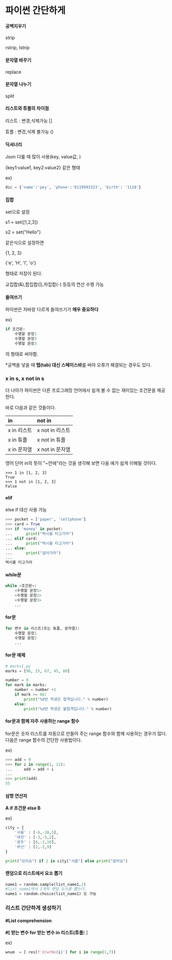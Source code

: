 # 파이썬 간단하게



#### 공백지우기 

strip

rstrip, lstrip



#### 문자열 바꾸기 

replace 



#### 문자열 나누기 

split 



#### 리스트와 튜플의 차이점

리스트 : 변경,삭제가능 []

튜플 : 변겅,삭제 불가능 ()



#### 딕셔너리

Json 다룰 때 많이 사용(key, value값, )

{key1:value1, key2:value2} 같은 형태

ex)

```python
dic = {'name':'pey', 'phone':'0119993323', 'birth': '1118'}
```



#### 집합

set으로 설정

 s1 = set([1,2,3]) 

 s2 = set("Hello") 



같은식으로 설정하면 

 {1, 2, 3} 

 {'e', 'H', 'l', 'o'} 

형태로 저장이 된다.



교집합(&),합집합(|),차집합(-) 등등의 연산 수행 가능



#### 들여쓰기

파이썬은 자바랑 다르게 들여쓰기가 **매우 중요하다**



ex)

```python
if 조건문:
    수행할 문장1
    수행할 문장2
    수행할 문장3
```

의 형태로 써야함.



*공백을 넣을 때 **탭(tab) 대신 스페이스바**를 써야 오류가 해결되는 경우도 있다.



### x in s, x not in s

더 나아가 파이썬은 다른 프로그래밍 언어에서 쉽게 볼 수 없는 재미있는 조건문을 제공한다.

바로 다음과 같은 것들이다.

| in          | not in          |
| :---------- | :-------------- |
| x in 리스트 | x not in 리스트 |
| x in 튜플   | x not in 튜플   |
| x in 문자열 | x not in 문자열 |

영어 단어 in의 뜻이 "~안에"라는 것을 생각해 보면 다음 예가 쉽게 이해될 것이다.

```
>>> 1 in [1, 2, 3]
True
>>> 1 not in [1, 2, 3]
False
```



#### elif



else if 대신 사용 가능



```python
>>> pocket = ['paper', 'cellphone']
>>> card = True
>>> if 'money' in pocket:
...      print("택시를 타고가라")
... elif card: 
...      print("택시를 타고가라")
... else:
...      print("걸어가라")
...
택시를 타고가라
```



#### while문

```python
while <조건문>:
    <수행할 문장1>
    <수행할 문장2>
    <수행할 문장3>
    ...
```



#### for문

```python
for 변수 in 리스트(또는 튜플, 문자열):
    수행할 문장1
    수행할 문장2
    ...
```





#### for문 예제

```python
# marks1.py
marks = [90, 25, 67, 45, 80]

number = 0 
for mark in marks: 
    number = number +1 
    if mark >= 60: 
        print("%d번 학생은 합격입니다." % number)
    else: 
        print("%d번 학생은 불합격입니다." % number)
```



#### for문과 함께 자주 사용하는 range 함수

for문은 숫자 리스트를 자동으로 만들어 주는 range 함수와 함께 사용하는 경우가 많다. 다음은 range 함수의 간단한 사용법이다.



ex)

```python
>>> add = 0 
>>> for i in range(1, 11): 
...     add = add + i 
... 
>>> print(add)
55
```



#### 삼항 연산자

**A if 조건문 else B**

ex)

```python
city = {
    '서울' : [-6,-10,5],
    '대전' : [-3,-5,2],
    '광주' : [0,-2,10],
    '부산' : [2,-2,9]
}

print("있어요") if 2 in city["서울"] else print("없어요")
```



#### 랜덤으로 리스트에서 요소 뽑기



```python
name1 = random.sample(list_name1,1) 
#list_name1에서 1개의 랜덤 요소를 뽑는다.
name1 = random.choice(list_name1) 도 가능
```





### 리스트 간단하게 생성하기



#### #List comprehension

**\#[ 받는 변수 for 받는 변수 in 리스트(튜플**) ]



ex)

```python
wnum  = [ res[f'drwtNo{i}'] for i in range(1,7)]
```

